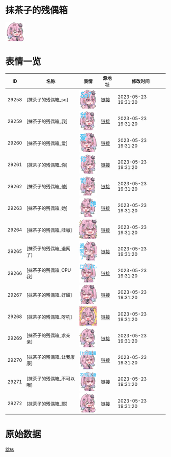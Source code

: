 # 抹茶子的残偶箱

<img src="./cover.png" height="60" alt="cover" />

# 表情一览

|ID|名称|表情|源地址|修改时间|
|----|----|----|----|----|
|29258|[抹茶子的残偶箱_so]|<img src="./pic/029258_%5B抹茶子的残偶箱_so%5D.png" height="60" alt="so"/>|[链接](https://i0.hdslb.com/bfs/garb/ffb532d505d99c03c1390aa90be02709d34620a2.png)|2023-05-23 19:31:20|
|29259|[抹茶子的残偶箱_我]|<img src="./pic/029259_%5B抹茶子的残偶箱_我%5D.png" height="60" alt="我"/>|[链接](https://i0.hdslb.com/bfs/garb/ef23aae3920ee5f52e2ec1f9d95fab15d17a69d1.png)|2023-05-23 19:31:20|
|29260|[抹茶子的残偶箱_爱]|<img src="./pic/029260_%5B抹茶子的残偶箱_爱%5D.png" height="60" alt="爱"/>|[链接](https://i0.hdslb.com/bfs/garb/55d78d5a9603f87e2ad28195e836d97499f47c6f.png)|2023-05-23 19:31:20|
|29261|[抹茶子的残偶箱_你]|<img src="./pic/029261_%5B抹茶子的残偶箱_你%5D.png" height="60" alt="你"/>|[链接](https://i0.hdslb.com/bfs/garb/f98c30ffa6015fc1597a946843ce6fb24275a291.png)|2023-05-23 19:31:20|
|29262|[抹茶子的残偶箱_他]|<img src="./pic/029262_%5B抹茶子的残偶箱_他%5D.png" height="60" alt="他"/>|[链接](https://i0.hdslb.com/bfs/garb/1a316f3b29a2aee37dd1836a00e4e0cbcf03e4b8.png)|2023-05-23 19:31:20|
|29263|[抹茶子的残偶箱_她]|<img src="./pic/029263_%5B抹茶子的残偶箱_她%5D.png" height="60" alt="她"/>|[链接](https://i0.hdslb.com/bfs/garb/db22645b7be9b162a544a5a791fc41073ba8fce9.png)|2023-05-23 19:31:20|
|29264|[抹茶子的残偶箱_哇嗷]|<img src="./pic/029264_%5B抹茶子的残偶箱_哇嗷%5D.png" height="60" alt="哇嗷"/>|[链接](https://i0.hdslb.com/bfs/garb/beb3f9555af6ec5941195ed94cd0fd272e4d8d74.png)|2023-05-23 19:31:20|
|29265|[抹茶子的残偶箱_退网了]|<img src="./pic/029265_%5B抹茶子的残偶箱_退网了%5D.png" height="60" alt="退网了"/>|[链接](https://i0.hdslb.com/bfs/garb/0b5d56be616022fb742573c33f403aa40153997d.png)|2023-05-23 19:31:20|
|29266|[抹茶子的残偶箱_CPU我]|<img src="./pic/029266_%5B抹茶子的残偶箱_CPU我%5D.png" height="60" alt="CPU我"/>|[链接](https://i0.hdslb.com/bfs/garb/57346ee8c23233e18ac8cfc5f1c90b4ff82b1761.png)|2023-05-23 19:31:20|
|29267|[抹茶子的残偶箱_好甜]|<img src="./pic/029267_%5B抹茶子的残偶箱_好甜%5D.png" height="60" alt="好甜"/>|[链接](https://i0.hdslb.com/bfs/garb/88b740eaa25b3005eacd50605b08456ccc1551cd.png)|2023-05-23 19:31:20|
|29268|[抹茶子的残偶箱_呀吼]|<img src="./pic/029268_%5B抹茶子的残偶箱_呀吼%5D.png" height="60" alt="呀吼"/>|[链接](https://i0.hdslb.com/bfs/garb/e5cac071c3aa1eb6a377b692871c065a72281072.png)|2023-05-23 19:31:20|
|29269|[抹茶子的残偶箱_求亲亲]|<img src="./pic/029269_%5B抹茶子的残偶箱_求亲亲%5D.png" height="60" alt="求亲亲"/>|[链接](https://i0.hdslb.com/bfs/garb/4aea283f87e82592c655cb0a18b8e329ff20fca9.png)|2023-05-23 19:31:20|
|29270|[抹茶子的残偶箱_让我康康]|<img src="./pic/029270_%5B抹茶子的残偶箱_让我康康%5D.png" height="60" alt="让我康康"/>|[链接](https://i0.hdslb.com/bfs/garb/bad425dc998f777826eb2ad899d9b460f1fe6458.png)|2023-05-23 19:31:20|
|29271|[抹茶子的残偶箱_不可以哦]|<img src="./pic/029271_%5B抹茶子的残偶箱_不可以哦%5D.png" height="60" alt="不可以哦"/>|[链接](https://i0.hdslb.com/bfs/garb/c708f83531b77218bb51d748abe7cba16e4759ea.png)|2023-05-23 19:31:20|
|29272|[抹茶子的残偶箱_耶]|<img src="./pic/029272_%5B抹茶子的残偶箱_耶%5D.png" height="60" alt="耶"/>|[链接](https://i0.hdslb.com/bfs/garb/8233a3a2933c5de69ecfe6e3ce88c01a8e708688.png)|2023-05-23 19:31:20|

# 原始数据

[跳转](./raw.json)

